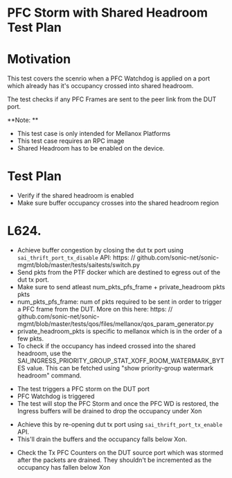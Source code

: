 # PFC Storm with Shared Headroom Test Plan

# Motivation

This test covers the scenrio when a PFC Watchdog is applied on a port which already has it's occupancy crossed into shared headroom.

The test checks if any PFC Frames are sent to the peer link from the DUT port.

**Note: **
+ This test case is only intended for Mellanox Platforms
+ This test case requires an RPC image
+ Shared Headroom has to be enabled on the device.

# Test Plan
+ Verify if the shared headroom is enabled
+ Make sure buffer occupancy crosses into the shared headroom region
# L624.
- Achieve buffer congestion by closing the dut tx port using `sai_thrift_port_tx_disable` API: https: // github.com/sonic-net/sonic-mgmt/blob/master/tests/saitests/switch.py
- Send pkts from the PTF docker which are destined to egress out of the dut tx port.
- Make sure to send atleast num_pkts_pfs_frame + private_headroom pkts pkts
- num_pkts_pfs_frame: num of pkts required to be sent in order to trigger a PFC frame from the DUT. More on this here: https: // github.com/sonic-net/sonic-mgmt/blob/master/tests/qos/files/mellanox/qos_param_generator.py
- private_headroom_pkts is specific to mellanox which is in the order of a few pkts.
- To check if the occupancy has indeed crossed into the shared headroom, use the SAI_INGRESS_PRIORITY_GROUP_STAT_XOFF_ROOM_WATERMARK_BYTES value. This can be fetched using "show priority-group watermark headroom" command.

+ The test triggers a PFC storm on the DUT port
+ PFC Watchdog is triggered
+ The test will stop the PFC Storm and once the PFC WD is restored, the Ingress buffers will be drained to drop the occupancy under Xon
- Achieve this by re-opening dut tx port using `sai_thrift_port_tx_enable` API.
- This'll drain the buffers and the occupancy falls below Xon.
+ Check the Tx PFC Counters on the DUT source port which was stormed after the packets are drained. They shouldn't be incremented as the occupancy has fallen below Xon
